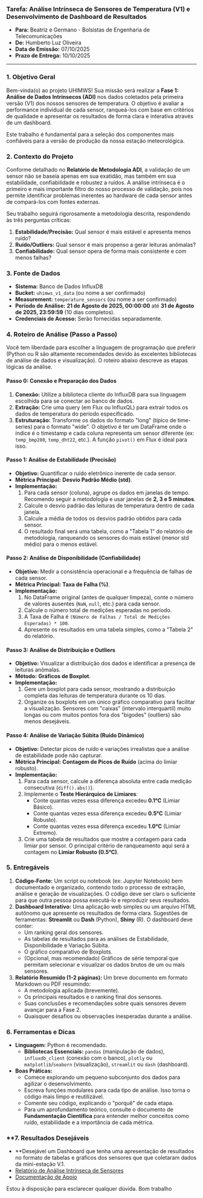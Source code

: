 ### **Tarefa: Análise Intrínseca de Sensores de Temperatura (V1) e Desenvolvimento de Dashboard de Resultados**

- **Para:** Beatriz e Germano - Bolsistas de Engenharia de Telecomunicações
- **De:** Humberto Luz Oliveira
- **Data de Emissão:** 07/10/2025
- **Prazo de Entrega:** 10/10/2025

---

### **1. Objetivo Geral**

Bem-vinda(o) ao projeto UHIMWS! Sua missão será realizar a **Fase 1: Análise de Dados Intrínsecos (ADI)** nos dados coletados pela primeira versão (V1) dos nossos sensores de temperatura. O objetivo é avaliar a performance individual de cada sensor, ranqueá-los com base em critérios de qualidade e apresentar os resultados de forma clara e interativa através de um dashboard.

Este trabalho é fundamental para a seleção dos componentes mais confiáveis para a versão de produção da nossa estação meteorológica.

### **2. Contexto do Projeto**

Conforme detalhado no **Relatório de Metodologia ADI**, a validação de um sensor não se baseia apenas em sua exatidão, mas também em sua estabilidade, confiabilidade e robustez a ruídos. A análise intrínseca é o primeiro e mais importante filtro do nosso processo de validação, pois nos permite identificar problemas inerentes ao hardware de cada sensor antes de compará-los com fontes externas.

Seu trabalho seguirá rigorosamente a metodologia descrita, respondendo às três perguntas críticas:
1.  **Estabilidade/Precisão:** Qual sensor é mais estável e apresenta menos ruído?
2.  **Ruído/Outliers:** Qual sensor é mais propenso a gerar leituras anômalas?
3.  **Confiabilidade:** Qual sensor opera de forma mais consistente e com menos falhas?

### **3. Fonte de Dados**

*   **Sistema:** Banco de Dados InfluxDB
*   **Bucket:** `uhimws_v1_data` (ou nome a ser confirmado)
*   **Measurement:** `temperature_sensors` (ou nome a ser confirmado)
*   **Período de Análise:** **21 de Agosto de 2025, 00:00:00** até **31 de Agosto de 2025, 23:59:59** (10 dias completos).
*   **Credenciais de Acesso:** Serão fornecidas separadamente.

### **4. Roteiro de Análise (Passo a Passo)**

Você tem liberdade para escolher a linguagem de programação que preferir (Python ou R são altamente recomendados devido às excelentes bibliotecas de análise de dados e visualização). O roteiro abaixo descreve as etapas lógicas da análise.

#### **Passo 0: Conexão e Preparação dos Dados**

1.  **Conexão:** Utilize a biblioteca cliente do InfluxDB para sua linguagem escolhida para se conectar ao banco de dados.
2.  **Extração:** Crie uma query (em Flux ou InfluxQL) para extrair todos os dados de temperatura do período especificado.
3.  **Estruturação:** Transforme os dados do formato "long" (típico de time-series) para o formato "wide". O objetivo é ter um DataFrame onde o índice é o timestamp e cada coluna representa um sensor diferente (ex: `temp_bmp280`, `temp_dht22`, etc.). A função `pivot()` em Flux é ideal para isso.

#### **Passo 1: Análise de Estabilidade (Precisão)**

*   **Objetivo:** Quantificar o ruído eletrônico inerente de cada sensor.
*   **Métrica Principal:** **Desvio Padrão Médio (std)**.
*   **Implementação:**
    1.  Para cada sensor (coluna), agrupe os dados em janelas de tempo. Recomendo seguir a metodologia e usar janelas de **2, 3 e 5 minutos**.
    2.  Calcule o desvio padrão das leituras de temperatura dentro de cada janela.
    3.  Calcule a média de todos os desvios padrão obtidos para cada sensor.
    4.  O resultado final será uma tabela, como a "Tabela 1" do relatório de metodologia, ranqueando os sensores do mais estável (menor std médio) para o menos estável.

#### **Passo 2: Análise de Disponibilidade (Confiabilidade)**

*   **Objetivo:** Medir a consistência operacional e a frequência de falhas de cada sensor.
*   **Métrica Principal:** **Taxa de Falha (%)**.
*   **Implementação:**
    1.  No DataFrame original (antes de qualquer limpeza), conte o número de valores ausentes (`NaN`, `null`, etc.) para cada sensor.
    2.  Calcule o número total de medições esperadas no período.
    3.  A Taxa de Falha é `(Número de Falhas / Total de Medições Esperadas) * 100`.
    4.  Apresente os resultados em uma tabela simples, como a "Tabela 2" do relatório.

#### **Passo 3: Análise de Distribuição e Outliers**

*   **Objetivo:** Visualizar a distribuição dos dados e identificar a presença de leituras anômalas.
*   **Método:** **Gráficos de Boxplot**.
*   **Implementação:**
    1.  Gere um boxplot para cada sensor, mostrando a distribuição completa das leituras de temperatura durante os 10 dias.
    2.  Organize os boxplots em um único gráfico comparativo para facilitar a visualização. Sensores com "caixas" (intervalo interquartil) muito longas ou com muitos pontos fora dos "bigodes" (outliers) são menos desejáveis.

#### **Passo 4: Análise de Variação Súbita (Ruído Dinâmico)**

*   **Objetivo:** Detectar picos de ruído e variações irrealistas que a análise de estabilidade pode não capturar.
*   **Métrica Principal:** **Contagem de Picos de Ruído** (acima do limiar robusto).
*   **Implementação:**
    1.  Para cada sensor, calcule a diferença absoluta entre cada medição consecutiva (`diff().abs()`).
    2.  Implemente o **Teste Hierárquico de Limiares**:
        *   Conte quantas vezes essa diferença excedeu **0.1°C** (Limiar Básico).
        *   Conte quantas vezes essa diferença excedeu **0.5°C** (Limiar Robusto).
        *   Conte quantas vezes essa diferença excedeu **1.0°C** (Limiar Extremo).
    3.  Crie uma tabela de resultados que mostre a contagem para cada limiar por sensor. O principal critério de ranqueamento aqui será a contagem no **Limiar Robusto (0.5°C)**.

### **5. Entregáveis**

1.  **Código-Fonte:** Um script ou notebook (ex: Jupyter Notebook) bem documentado e organizado, contendo todo o processo de extração, análise e geração de visualizações. O código deve ser claro o suficiente para que outra pessoa possa executá-lo e reproduzir seus resultados.
2.  **Dashboard Interativo:** Uma aplicação web simples ou um arquivo HTML autônomo que apresente os resultados de forma clara. Sugestões de ferramentas: **Streamlit** ou **Dash** (Python), **Shiny** (R). O dashboard deve conter:
    *   Um ranking geral dos sensores.
    *   As tabelas de resultados para as análises de Estabilidade, Disponibilidade e Variação Súbita.
    *   O gráfico comparativo de Boxplots.
    *   (Opcional, mas recomendado) Gráficos de série temporal que permitam selecionar e visualizar os dados brutos de um ou mais sensores.
3.  **Relatório Resumido (1-2 páginas):** Um breve documento em formato Markdown ou PDF resumindo:
    *   A metodologia aplicada (brevemente).
    *   Os principais resultados e o ranking final dos sensores.
    *   Suas conclusões e recomendações sobre quais sensores devem avançar para a Fase 2.
    *   Quaisquer desafios ou observações inesperadas durante a análise.

### **6. Ferramentas e Dicas**

*   **Linguagem:** Python é recomendado.
    *   **Bibliotecas Essenciais:** `pandas` (manipulação de dados), `influxdb_client` (conexão com o banco), `plotly` ou `matplotlib`/`seaborn` (visualização), `streamlit` ou `dash` (dashboard).
*   **Boas Práticas:**
    *   Comece explorando um pequeno subconjunto dos dados para agilizar o desenvolvimento.
    *   Escreva funções modulares para cada tipo de análise. Isso torna o código mais limpo e reutilizável.
    *   Comente seu código, explicando o "porquê" de cada etapa.
    *   Para um aprofundamento teórico, consulte o documento de **Fundamentação Científica** para entender melhor conceitos como ruído, estabilidade e a importância de cada métrica.

### **7. Resultados Desejáveis

- **Desejável um Dashboard que tenha uma apresentação de resultados no formato de tabelas e gráficos dos sensores que
que coletaram dados da mini-estação V.1.
- [Relatório de Análise Intrínseca de Sensores](https://humba-ifsc.github.io/Feira-de-Jogos/uhimws/analise-sensores.html)
- [Documentação de Apoio](https://github.com/Humba-IFSC/Feira-de-Jogos/tree/main/uhimws)
  
Estou à disposição para esclarecer qualquer dúvida. Bom trabalho

